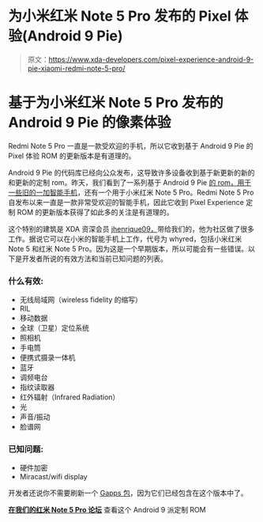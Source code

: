 # 为小米红米 Note 5 Pro 发布的 Pixel 体验(Android 9 Pie)

> 原文：<https://www.xda-developers.com/pixel-experience-android-9-pie-xiaomi-redmi-note-5-pro/>

# 基于为小米红米 Note 5 Pro 发布的 Android 9 Pie 的像素体验

Redmi Note 5 Pro 一直是一款受欢迎的手机，所以它收到基于 Android 9 Pie 的 Pixel 体验 ROM 的更新版本是有道理的。

Android 9 Pie 的代码库已经向公众发布，这导致许多设备收到基于新更新的新的和更新的定制 rom。昨天，我们看到了一系列基于 Android 9 Pie [的 rom，用于一些旧的一加智能手机](https://www.xda-developers.com/oneplus-x-oneplus-2-oneplus-3-3t-android-pie/)，还有一个用于小米红米 Note 5 Pro。Redmi Note 5 Pro 自发布以来一直是一款非常受欢迎的智能手机，因此它收到 Pixel Experience 定制 ROM 的更新版本获得了如此多的关注是有道理的。

这个特别的建筑是 XDA 资深会员 [jhenrique09，](https://forum.xda-developers.com/member.php?u=6519039)带给我们的，他为社区做了很多工作。据说它可以在小米的智能手机上工作，代号为 whyred，包括小米红米 Note 5 和红米 Note 5 Pro。因为这是一个早期版本，所以可能会有一些错误。以下是开发者所说的有效方法和当前已知问题的列表。

### 什么有效:

*   无线局域网（wireless fidelity 的缩写）
*   RIL
*   移动数据
*   全球（卫星）定位系统
*   照相机
*   手电筒
*   便携式摄录一体机
*   蓝牙
*   调频电台
*   指纹读取器
*   红外辐射（Infrared Radiation）
*   光
*   声音/振动
*   脸谱网

### 已知问题:

*   硬件加密
*   Miracast/wifi display

开发者还说你不需要刷新一个 [Gapps 包](https://www.xda-developers.com/unofficial-open-gapps-android-pie-custom-roms/)，因为它们已经包含在这个版本中了。

[**在我们的红米 Note 5 Pro 论坛**](https://forum.xda-developers.com/redmi-note-5-pro/development/rom-pixel-experience-t3830197) 查看这个 Android 9 派定制 ROM